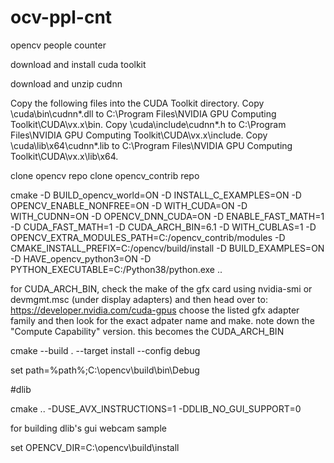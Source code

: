 # ocv-ppl-cnt
opencv people counter

download and install cuda toolkit 

download and unzip cudnn

Copy the following files into the CUDA Toolkit directory.
Copy <installpath>\cuda\bin\cudnn*.dll to C:\Program Files\NVIDIA GPU Computing Toolkit\CUDA\vx.x\bin.
Copy <installpath>\cuda\include\cudnn*.h to C:\Program Files\NVIDIA GPU Computing Toolkit\CUDA\vx.x\include.
Copy <installpath>\cuda\lib\x64\cudnn*.lib to C:\Program Files\NVIDIA GPU Computing Toolkit\CUDA\vx.x\lib\x64.

clone opencv repo
clone opencv_contrib repo

cmake -D BUILD_opencv_world=ON -D INSTALL_C_EXAMPLES=ON -D OPENCV_ENABLE_NONFREE=ON -D WITH_CUDA=ON -D WITH_CUDNN=ON -D OPENCV_DNN_CUDA=ON -D ENABLE_FAST_MATH=1 -D CUDA_FAST_MATH=1 -D CUDA_ARCH_BIN=6.1 -D WITH_CUBLAS=1 -D OPENCV_EXTRA_MODULES_PATH=C:/opencv_contrib/modules -D CMAKE_INSTALL_PREFIX=C:/opencv/build/install -D BUILD_EXAMPLES=ON -D HAVE_opencv_python3=ON -D PYTHON_EXECUTABLE=C:/Python38/python.exe ..

for CUDA_ARCH_BIN, check the make of the gfx card using nvidia-smi or devmgmt.msc (under display adapters) and then head over to: https://developer.nvidia.com/cuda-gpus choose the listed gfx adapter family and then look for the exact adpater name and make. note down the "Compute Capability" version. this becomes the CUDA_ARCH_BIN

cmake --build . --target install --config debug

set path=%path%;C:\opencv\build\bin\Debug

#dlib

cmake .. -DUSE_AVX_INSTRUCTIONS=1 -DDLIB_NO_GUI_SUPPORT=0

for building dlib's gui webcam sample

set OPENCV_DIR=C:\opencv\build\install